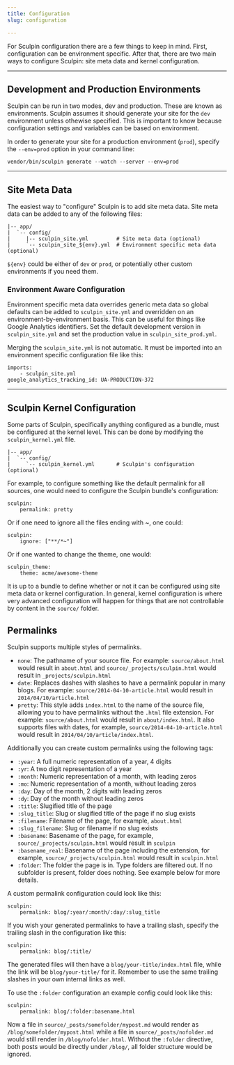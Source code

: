 ```yaml
---
title: Configuration
slug: configuration

---
```


For Sculpin configuration there are a few things to keep in mind. First,
configuration can be environment specific. After that, there are two
main ways to configure Sculpin: site meta data and kernel configuration.

---

## Development and Production Environments

Sculpin can be run in two modes, dev and production. These are known as
environments. Sculpin assumes it should generate your site for the `dev`
environment unless othewise specified. This is important to know because
configuration settings and variables can be based on environment.

In order to generate your site for a production environment (`prod`),
specify the `--env=prod` option in your command line:

    vendor/bin/sculpin generate --watch --server --env=prod


---

## Site Meta Data

The easiest way to "configure" Sculpin is to add site meta data. Site
meta data can be added to any of the following files:

    |-- app/
    |  `-- config/
    |     |-- sculpin_site.yml         # Site meta data (optional)
    |     `-- sculpin_site_${env}.yml  # Environment specific meta data (optional)

`${env}` could be either of `dev` or `prod`, or potentially other custom
environments if you need them.

### Environment Aware Configuration

Environment specific meta data overrides generic meta data so global
defaults can be added to `sculpin_site.yml` and overridden on an
environment-by-environment basis. This can be useful for things like
Google Analytics identifiers. Set the default development version in
`sculpin_site.yml` and set the production value in
`sculpin_site_prod.yml`.

Merging the `sculpin_site.yml` is not automatic. It must be imported
into an environment specific configuration file like this:

    imports:
        - sculpin_site.yml
    google_analytics_tracking_id: UA-PRODUCTION-372

---

## Sculpin Kernel Configuration

Some parts of Sculpin, specifically anything configured as a bundle,
must be configured at the kernel level. This can be done by modifying
the `sculpin_kernel.yml` file.

    |-- app/
    |  `-- config/
    |     `-- sculpin_kernel.yml       # Sculpin's configuration (optional)


For example, to configure something like the default permalink for all
sources, one would need to configure the Sculpin bundle's configuration:

    sculpin:
        permalink: pretty

Or if one need to ignore all the files ending with ~, one could:

    sculpin:
        ignore: ["**/*~"]

Or if one wanted to change the theme, one would:

    sculpin_theme:
        theme: acme/awesome-theme

It is up to a bundle to define whether or not it can be configured using
site meta data or kernel configuration. In general, kernel configuration
is where very advanced configuration will happen for things that are not
controllable by content in the `source/` folder.

## Permalinks

Sculpin supports multiple styles of permalinks.

- `none`: The pathname of your source file. For example:
  `source/about.html` would result in `about.html` and
  `source/_projects/sculpin.html` would result in
  `_projects/sculpin.html`
- `date`: Replaces dashes with slashes to have a permalink popular in
  many blogs. For example: `source/2014-04-10-article.html` would result
  in `2014/04/10/article.html`
- `pretty`: This style adds `index.html` to the name of the source file,
  allowing you to have permalinks without the `.html` file extension.
  For example: `source/about.html` would result in `about/index.html`.
  It also supports files with dates, for example,
  `source/2014-04-10-article.html` would result in
  `2014/04/10/article/index.html`.

Additionally you can create custom permalinks using the following tags:

- `:year`: A full numeric representation of a year, 4 digits
- `:yr`: A two digit representation of a year
- `:month`: Numeric representation of a month, with leading zeros
- `:mo`: Numeric representation of a month, without leading zeros
- `:day`: Day of the month, 2 digits with leading zeros
- `:dy`: Day of the month without leading zeros
- `:title`: Slugified title of the page
- `:slug_title`: Slug or slugified title of the page if no slug exists
- `:filename`: Filename of the page, for example, `about.html`
- `:slug_filename`: Slug or filename if no slug exists
- `:basename`: Basename of the page, for example,
  `source/_projects/sculpin.html` would result in `sculpin`
- `:basename_real`: Basename of the page including the extension, for
  example, `source/_projects/sculpin.html` would result in `sculpin.html`
- `:folder`: The folder the page is in. Type folders are filtered out.
  If no subfolder is present, folder does nothing. See example below for
  more details.

A custom permalink configuration could look like this:

    sculpin:
        permalink: blog/:year/:month/:day/:slug_title

If you wish your generated permalinks to have a trailing slash, specify
the trailing slash in the configuration like this:

    sculpin:
        permalink: blog/:title/

The generated files will then have a `blog/your-title/index.html` file,
while the link will be `blog/your-title/` for it. Remember to use the
same trailing slashes in your own internal links as well.

To use the `:folder` configuration an example config could look like
this:

    sculpin:
        permalink: blog/:folder:basename.html

Now a file in `source/_posts/somefolder/mypost.md` would render as
`/blog/somefolder/mypost.html` while a file in
`source/_posts/nofolder.md` would still render in `/blog/nofolder.html`.
Without the `:folder` directive, both posts would be directly under
`/blog/`, all folder structure would be ignored.
